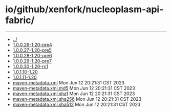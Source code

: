 # io/github/xenfork/nucleoplasm-api-fabric/

---
- [../](../index.md)
- [1.0.0.26-1.20-pre4](1.0.0.26-1.20-pre4/index.md)
- [1.0.0.27-1.20-pre5](1.0.0.27-1.20-pre5/index.md)
- [1.0.0.28-1.20-pre6](1.0.0.28-1.20-pre6/index.md)
- [1.0.0.29-1.20-pre7](1.0.0.29-1.20-pre7/index.md)
- [1.0.0.30-1.20-rc1](1.0.0.30-1.20-rc1/index.md)
- [1.0.1.10-1.20](1.0.1.10-1.20/index.md)
- [1.0.1.11-1.20](1.0.1.11-1.20/index.md)
- [maven-metadata.xml](maven-metadata.xml) Mon Jun 12 20:21:31 CST 2023
- [maven-metadata.xml.md5](maven-metadata.xml.md5) Mon Jun 12 20:21:31 CST 2023
- [maven-metadata.xml.sha1](maven-metadata.xml.sha1) Mon Jun 12 20:21:31 CST 2023
- [maven-metadata.xml.sha256](maven-metadata.xml.sha256) Mon Jun 12 20:21:31 CST 2023
- [maven-metadata.xml.sha512](maven-metadata.xml.sha512) Mon Jun 12 20:21:31 CST 2023
